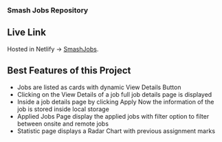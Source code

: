### **Smash Jobs Repository**
## **Live Link**
Hosted in Netlify -> [SmashJobs](https://smash-jobs.netlify.app/).


## Best Features of this Project
* Jobs are listed as cards with dynamic View Details Button
* Clicking on the View Details of a job full job details page is displayed
* Inside a job details page by clicking Apply Now the information of the job is stored inside local storage
* Applied Jobs Page display the applied jobs with filter option to filter between onsite and remote jobs
* Statistic page displays a Radar Chart with previous assignment marks